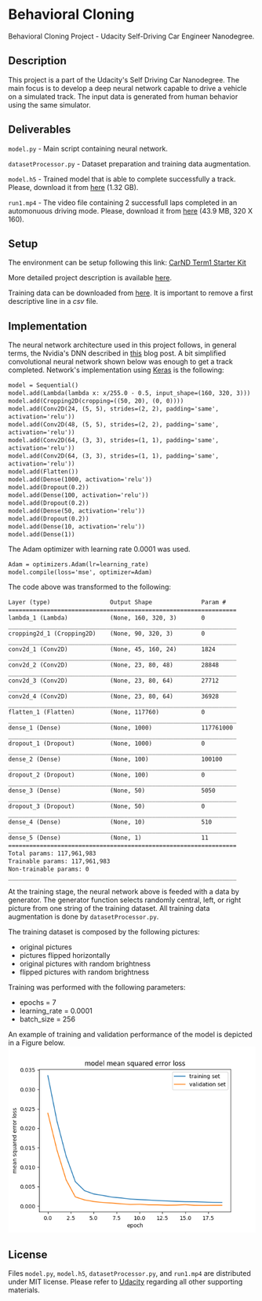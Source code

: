 # Behavioral Cloning
Behavioral Cloning Project - Udacity Self-Driving Car Engineer Nanodegree. 

## Description ##
This project is a part of the Udacity's Self Driving Car Nanodegree. The main focus is to develop a deep neural network capable to drive a vehicle on a simulated track.
The input data is generated from human behavior using the same simulator.

## Deliverables ##

`model.py` - Main script containing neural network.

`datasetProcessor.py` - Dataset preparation and training data augmentation.

`model.h5` - Trained model that is able to complete successfully a track. Please, download it from [here](https://1drv.ms/u/s!AqUS_0zt3Km9iDR9_JqVahtRuxP1) (1.32 GB).

`run1.mp4` - The video file containing 2 successfull laps completed in an automonuous driving mode. Please, download it from [here](https://1drv.ms/v/s!AqUS_0zt3Km9iDNzuRL8rA9Ur-vG) (43.9 MB, 320 X 160).

## Setup ##
The environment can be setup following this link: [CarND Term1 Starter Kit](https://github.com/udacity/CarND-Term1-Starter-Kit/)

More detailed project description is available [here](https://github.com/udacity/CarND-Behavioral-Cloning-P3). 

Training data can be downloaded from [here](https://d17h27t6h515a5.cloudfront.net/topher/2016/December/584f6edd_data/data.zip). It is important to remove a first descriptive line in a *csv* file.

## Implementation ##
The neural network architecture used in this project follows, in general terms, the Nvidia's DNN described in [this](https://devblogs.nvidia.com/parallelforall/deep-learning-self-driving-cars/) blog post. A bit simplified convolutional neural network shown below was enough to get a track completed. Network's implementation using [Keras](https://keras.io) is the following:
```
model = Sequential()
model.add(Lambda(lambda x: x/255.0 - 0.5, input_shape=(160, 320, 3)))
model.add(Cropping2D(cropping=((50, 20), (0, 0))))
model.add(Conv2D(24, (5, 5), strides=(2, 2), padding='same', activation='relu'))
model.add(Conv2D(48, (5, 5), strides=(2, 2), padding='same', activation='relu'))
model.add(Conv2D(64, (3, 3), strides=(1, 1), padding='same', activation='relu'))
model.add(Conv2D(64, (3, 3), strides=(1, 1), padding='same', activation='relu'))
model.add(Flatten())
model.add(Dense(1000, activation='relu'))
model.add(Dropout(0.2))
model.add(Dense(100, activation='relu'))
model.add(Dropout(0.2))
model.add(Dense(50, activation='relu'))
model.add(Dropout(0.2))
model.add(Dense(10, activation='relu'))
model.add(Dense(1))
```
The Adam optimizer with learning rate 0.0001 was used.
```
Adam = optimizers.Adam(lr=learning_rate)
model.compile(loss='mse', optimizer=Adam)
```
The code above was transformed to the following:
```
Layer (type)                 Output Shape              Param #   
=================================================================
lambda_1 (Lambda)            (None, 160, 320, 3)       0         
_________________________________________________________________
cropping2d_1 (Cropping2D)    (None, 90, 320, 3)        0         
_________________________________________________________________
conv2d_1 (Conv2D)            (None, 45, 160, 24)       1824      
_________________________________________________________________
conv2d_2 (Conv2D)            (None, 23, 80, 48)        28848     
_________________________________________________________________
conv2d_3 (Conv2D)            (None, 23, 80, 64)        27712     
_________________________________________________________________
conv2d_4 (Conv2D)            (None, 23, 80, 64)        36928     
_________________________________________________________________
flatten_1 (Flatten)          (None, 117760)            0         
_________________________________________________________________
dense_1 (Dense)              (None, 1000)              117761000 
_________________________________________________________________
dropout_1 (Dropout)          (None, 1000)              0         
_________________________________________________________________
dense_2 (Dense)              (None, 100)               100100    
_________________________________________________________________
dropout_2 (Dropout)          (None, 100)               0         
_________________________________________________________________
dense_3 (Dense)              (None, 50)                5050      
_________________________________________________________________
dropout_3 (Dropout)          (None, 50)                0         
_________________________________________________________________
dense_4 (Dense)              (None, 10)                510       
_________________________________________________________________
dense_5 (Dense)              (None, 1)                 11        
=================================================================
Total params: 117,961,983
Trainable params: 117,961,983
Non-trainable params: 0
_________________________________________________________________

```

At the training stage, the neural network above is feeded with a data by generator. The generator function selects randomly central, left, or right picture from one string of the training dataset. All training data augmentation is done by `datasetProcessor.py`.

The training dataset is composed by the following pictures:
- original pictures
- pictures flipped horizontally
- original pictures with random brightness
- flipped pictures with random brightness

Training was performed with the following parameters:
- epochs = 7
- learning_rate = 0.0001
- batch_size = 256

An example of training and validation performance of the model is depicted in a Figure below.
![loss](https://github.com/antonpavlov/behavioral-cloning/blob/master/loss.png)


## License ##
Files `model.py`, `model.h5`, `datasetProcessor.py`, and `run1.mp4` are distributed under MIT license.
Please refer to [Udacity](https://www.udacity.com/) regarding all other supporting materials.